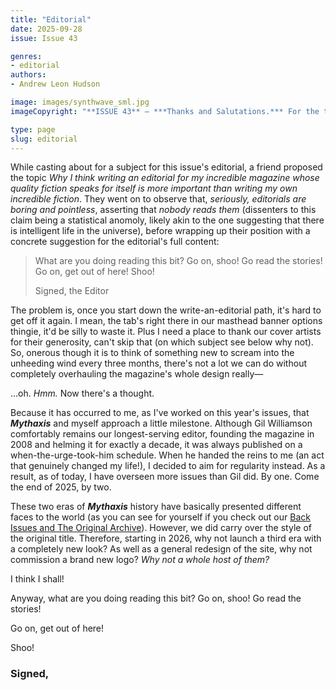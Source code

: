 ```yaml
---
title: "Editorial"
date: 2025-09-28
issue: Issue 43

genres:
- editorial
authors:
- Andrew Leon Hudson

image: images/synthwave_sml.jpg
imageCopyright: "**ISSUE 43** – ***Thanks and Salutations.*** For the third time, much gratitude to [Michal Kváč](https://linktr.ee/kvacm), who bestows some retro style on us with his image 'Synthwave'. A freelance environment concept artist and illustrator from Czech Republic, you can click the link above to see his work and make contact, or check out his [Youtube channel](https://www.youtube.com/@kvacm) for time-lapse videos of his process. Thanks yet again, Michal!"

type: page
slug: editorial
---
```


While casting about for a subject for this issue's editorial, a friend proposed the topic *Why I think writing an editorial for my incredible magazine whose quality fiction speaks for itself is more important than writing my own incredible fiction*. They went on to observe that, *seriously, editorials are boring and pointless*, asserting that *nobody reads them* (dissenters to this claim being a statistical anomoly, likely akin to the one suggesting that there is intelligent life in the universe), before wrapping up their position with a concrete suggestion for the editorial's full content:

> What are you doing reading this bit? Go on, shoo! Go read the stories! Go on, get out of here! Shoo!
> 
> Signed, the Editor

The problem is, once you start down the write-an-editorial path, it's hard to get off it again. I mean, the tab's right there in our masthead banner options thingie, it'd be silly to waste it. Plus I need a place to thank our cover artists for their generosity, can't skip that (on which subject see below why not). So, onerous though it is to think of something new to scream into the unheeding wind every three months, there's not a lot we can do without completely overhauling the magazine's whole design really—

…oh. *Hmm.* Now there's a thought.

Because it has occurred to me, as I've worked on this year's issues, that ***Mythaxis*** and myself approach a little milestone. Although Gil Williamson comfortably remains our longest-serving editor, founding the magazine in 2008 and helming it for exactly a decade, it was always published on a when-the-urge-took-him schedule. When he handed the reins to me (an act that genuinely changed my life!), I decided to aim for regularity instead. As a result, as of today, I have overseen more issues than Gil did. By one. Come the end of 2025, by two.

These two eras of ***Mythaxis*** history have basically presented different faces to the world (as you can see for yourself if you check out our [Back Issues and The Original Archive](https://mythaxis.co.uk/archive.html)). However, we did carry over the style of the original title. Therefore, starting in 2026, why not launch a third era with a completely new look? As well as a general redesign of the site, why not commission a brand new logo? *Why not a whole host of them?*

I think I shall!

Anyway, what are you doing reading this bit? Go on, shoo! Go read the stories!

Go on, get out of here!

Shoo!

### Signed,
